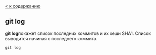 [< к содержанию](./readme.md) 
## git log

**git log**покажет список последних коммитов и их хеши SHA1. Список выводится начиная с последнего коммита.
```-bash
git log
```